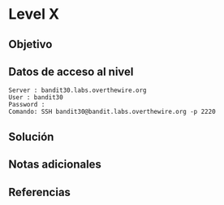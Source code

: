 # Level X
## Objetivo
## Datos de acceso al nivel
```
Server : bandit30.labs.overthewire.org
User : bandit30
Password : 
Comando: SSH bandit30@bandit.labs.overthewire.org -p 2220
```
## Solución 
## Notas adicionales
## Referencias
